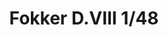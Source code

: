 ---
title: "Fokker D.VIII 1/48"
price: 2750.00 
desc: "PROFIPACK, Fokker D.VIII 1/48, razmera: 1/48"
img_path: "/assets/img/8085.jpg"
brand: AMMO
available: true
special_offer: false
new: false
soon: false
cat: "Plasticne-Makete"
subcat: "PM-EDUARD"
subsubcat: ""
---